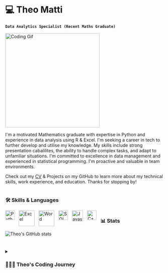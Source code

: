 # 💻 Theo Matti

**`Data Analytics Specialist (Recent Maths Graduate)`**

<img src="https://media.giphy.com/media/qgQUggAC3Pfv687qPC/giphy.gif" alt="Coding Gif" style="width: 300px;">

I'm a motivated Mathematics graduate with expertise in Python and experience in data analysis using R & Excel. I'm seeking a career in tech to further develop and utilise my knowledge. My skills include strong presentation cabalilites, the ability to handle complex tasks, and adapt to unfamiliar situations. I'm committed to excellence in data management and experienced in statistical programming. I'm proactive and valuable in team environments.

Check out my [CV](https://docs.google.com/document/d/1pMzTXsJ1UtJ01S494uu86DsQNlTkBM9s/edit?usp=sharing&ouid=110348475943931204784&rtpof=true&sd=true) & Projects on my GitHub to learn more about my technical skills, work experience, and education. Thanks for stopping by!

#

### 🛠️ Skills & Languages

<img align="left" alt="Python" width="30px" style="padding-right:10px;" src="https://cdn.jsdelivr.net/gh/devicons/devicon/icons/python/python-plain.svg" />
<img align="left" alt="Excel" width="50px" style="padding-right:10px;" src="https://i.imgur.com/NHjBZf1.png" />
<img align="left" alt="Word" width="50px" style="padding-right:10px;" src="https://i.imgur.com/zmgb6Aa.png" />
<img align="left" alt="SQL" width="30px" style="padding-right:10px;" src="https://i.imgur.com/oFd9EDh.png" />
<img align="left" alt="Javascript" width="35px" style="padding-right:10px;" src="https://i.imgur.com/5gSFoaO.png" />
<img align="left" alt="C++" width="30px" style="padding-right:10px;" src="https://upload.wikimedia.org/wikipedia/commons/1/18/ISO_C%2B%2B_Logo.svg" />


#

#

### 📊 Stats

![Theo's GitHub stats](https://github-readme-stats.vercel.app/api?username=theomatti&show_icons=true&theme=gruvbox)

<!-- ![GitHub Streak](https://streak-stats.demolab.com?user=theomatti&theme=gruvbox&border_radius=4.5) -->

#

<details>
 <summary><h3>👨🏾‍💻 Theo's Coding Journey</h3></summary>
  My passion for animation and anime led me to start creating animations using Adobe software. As I progressed, I discovered Adobe Flash and started experimenting with game development. This sparked my interest in coding and I started exploring different programming languages and game engines, including learning JavaScript and C++ on my own before starting university.

During my time at university, where I studied mathematics, I continued to develop my skills in Python and R, using them to solve mathematical problems and create simulations. I also used Unity and Unreal Engine to develop games, building upon the knowledge I gained from my previous experiences with game engines.

As I progressed through my studies, I realized that I wanted to pursue a career in software development. I started working on personal projects to improve my skills and build my portfolio, and I began contributing to open source projects to gain experience working with other developers.

I'm excited to continue my journey as a developer and see where it takes me next.
